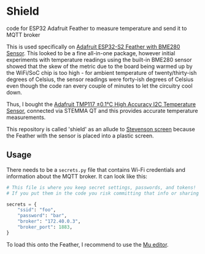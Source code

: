 # Shield

code for ESP32 Adafruit Feather to measure temperature and send it to MQTT broker

This is used specifically on [Adafruit ESP32-S2 Feather with BME280 Sensor](https://www.adafruit.com/product/5303). 
This looked to be a fine all-in-one package, however initial experiments with temperature
readings using the built-in BME280 sensor showed that the skew of the metric due to the board being warmed up by 
the WiFi/SoC chip is too high - for ambient temperature of twenty/thirty-ish degrees of Celsius, the sensor
readings were forty-ish degrees of Celsius even though the code ran every couple of minutes to let the circuitry cool down.

Thus, I bought the [Adafruit TMP117 ±0.1°C High Accuracy I2C Temperature Sensor](https://www.adafruit.com/product/4821),
connected via STEMMA QT and this provides accurate temperature measurements.

This repository is called 'shield' as an allude to [Stevenson screen](https://en.wikipedia.org/wiki/Stevenson_screen) because
the Feather with the sensor is placed into a plastic screen.

## Usage

There needs to be a `secrets.py` file that contains Wi-Fi credentials and information about the MQTT broker.
It can look like this:
```python
# This file is where you keep secret settings, passwords, and tokens!
# If you put them in the code you risk committing that info or sharing it

secrets = {
    "ssid": "foo",
    "password": "bar",
    "broker": "172.40.0.3",
    "broker_port": 1883,
}
```

To load this onto the Feather, I recommend to use the [Mu editor](https://codewith.mu/).
